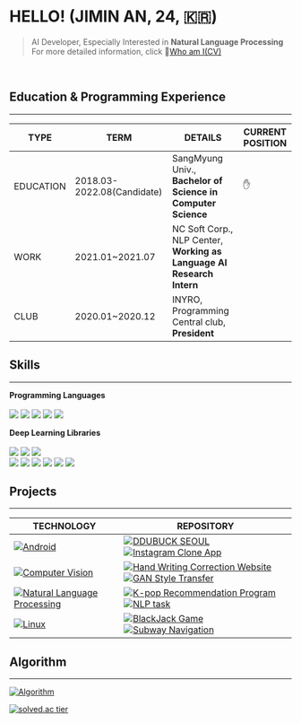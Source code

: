 
# HELLO! (JIMIN AN, 24, 🇰🇷)
> AI Developer, Especially Interested in **Natural Language Processing**<br>
> For more detailed information, click 💁[Who am I(CV)](https://codingsmu.tistory.com/m/80)<br>
<br>

## Education & Programming Experience
--------------------------------
|  TYPE    | TERM     |  DETAILS   |  CURRENT POSITION |
| ---- | ---- | ---- | ---- |
| EDUCATION    |  2018.03-2022.08(Candidate)    |  SangMyung Univ., **Bachelor of Science in Computer Science**    | ✋ |
| WORK     |   2021.01~2021.07   |  NC Soft Corp., NLP Center, **Working as Language AI Research Intern** | |
| CLUB    |    2020.01~2020.12  | INYRO, Programming Central club, **President**     | |



## Skills
----------------------------
**Programming Languages**<br><br>
<img src="https://img.shields.io/badge/python-fluent-red"/></a>
<img src="https://img.shields.io/badge/c++-fluent-red"/></a>
<img src="https://img.shields.io/badge/c-fluent-red"/></a>
<img src="https://img.shields.io/badge/java-advanced-blue"/>
<img src="https://img.shields.io/badge/kotlin-basic-green"/><br>

**Deep Learning Libraries**<br><br>
<img src="https://img.shields.io/badge/tensorflow-fluent-red"/></a>
<img src="https://img.shields.io/badge/pytorch-fluent-red"/></a>
<img src="https://img.shields.io/badge/keras-fluent-red"/><br>
<img src="https://img.shields.io/badge/ScikitLearn-advanced-blue"/></a>
<img src="https://img.shields.io/badge/NLTK-advanced-blue"/></a>
<img src="https://img.shields.io/badge/Pandas-advanced-blue"/></a>
<img src="https://img.shields.io/badge/Numpy-advanced-blue"/></a>
<img src="https://img.shields.io/badge/Matplotlib-advanced-blue"/>
<img src="https://img.shields.io/badge/Searborn-basic-green"/><br>

## Projects
----------------------------


| **TECHNOLOGY**                                             | REPOSITORY                                         |
| ------------------------------------------------------------ | ------------------------------------------------------------ |
| [![Android](https://img.shields.io/static/v1?label=&message=Android&color=~&logo=android&logoColor=FFFFFF)](https://developer.android.com/) | [![DDUBUCK SEOUL](https://img.shields.io/static/v1?label=&message=DDUBUCK_SEOUL&color=000605&logo=github&logoColor=FFFFFF&labelColor=000605)](https://github.com/jiminAn/DDUBUCK_SEOUL) [![Instagram Clone App](https://img.shields.io/static/v1?label=&message=Instagram_Clone_App&color=000605&logo=github&logoColor=FFFFFF&labelColor=000605)](https://github.com/jiminAn/instargram_copy_project) |
| [![Computer Vision](https://img.shields.io/static/v1?label=&message=CV&color=3178C6&logo=python&logoColor=FFFFFF)](https://www.python.org/) | [![Hand Writing Correction Website](https://img.shields.io/static/v1?label=&message=Hand_Writing_Correction_Website&color=000605&logo=github&logoColor=FFFFFF&labelColor=000605)](https://github.com/jiminAn/hand_writing_correction_website)  [![GAN Style Transfer](https://img.shields.io/static/v1?label=&message=GAN_Style_Transfer&color=000605&logo=github&logoColor=FFFFFF&labelColor=000605)](https://github.com/jiminAn/GAN-style-transfer)|
| [![Natural Language Processing](https://img.shields.io/static/v1?label=&message=NLP&color=3178C6&logo=python&logoColor=FFFFFF)](https://www.python.org/) | [![K-pop Recommendation Program](https://img.shields.io/static/v1?label=&message=Kpop_Recommendation_Program&color=000605&logo=github&logoColor=FFFFFF&labelColor=000605)](https://github.com/jiminAn/Kpop_NLP_Project) [![NLP task](https://img.shields.io/static/v1?label=&message=NLP_Task&color=000605&logo=github&logoColor=FFFFFF&labelColor=000605)](https://github.com/nc-nlp/nlp_task) |
| [![Linux](https://img.shields.io/static/v1?label=&message=Linux&color=F1E05A&logo=linux&logoColor=FFFFFF)](https://www.kernel.org/)| [![BlackJack Game](https://img.shields.io/static/v1?label=&message=BlackJack_Game&color=000605&logo=github&logoColor=FFFFFF&labelColor=000605)](https://github.com/jiminAn/SOCKET_Blackjack_game)  [![Subway Navigation](https://img.shields.io/static/v1?label=&message=Subway_Navigation&color=000605&logo=github&logoColor=FFFFFF&labelColor=000605)](https://github.com/jiminAn/Subway_navigation)|



## Algorithm
---------------------------
 [![Algorithm](https://img.shields.io/static/v1?label=&message=Algorithm&color=000605&logo=github&logoColor=FFFFFF&labelColor=000605)](https://github.com/jiminAn/Algorithm)<br>

[![solved.ac tier](http://mazassumnida.wtf/api/v2/generate_badge?boj=als398)](https://solved.ac/als398)









 
